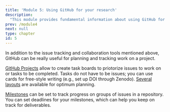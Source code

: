 ```yaml
---
title: 'Module 5: Using GitHub for your research'
description:
  "This module provides fundamental information about using GitHub for your research."
prev: /module4
next: null
type: chapter
id: 5
---
```


<exercise id="1" title="git and GitHub" type="slides">

<slides source="chapter5_01_git_and_github">

</exercise>

<exercise id="2" title="Intermediate Github">

<slides source="chapter5_02_intro_github">

</exercise>

<exercise id="3" title="Intermediate Github">

<slides source="chapter5_03_intermediate_github">

</exercise>

<exercise id="4" title="GitHub for project planning">

In addition to the issue tracking and collaboration tools mentioned above, GitHub can be really useful for planning and tracking work on a project. 

[GitHub Projects](https://docs.github.com/en/issues/planning-and-tracking-with-projects/learning-about-projects/about-projects) allow to create task boards to priotorize issues to work on or tasks to be completed. Tasks do not have to be issues; you can use cards for free-style writing (e.g., set up DOI through Zenodo). [Several layouts](https://docs.github.com/en/issues/planning-and-tracking-with-projects/customizing-views-in-your-project/changing-the-layout-of-a-view) are available for optimum planning. 

[Milestones](https://docs.github.com/en/issues/using-labels-and-milestones-to-track-work/about-milestones) can be set to track progress on groups of issues in a repository. You can set deadlines for your milestones, which can help you keep on track for deliverables. 


</exercise>
